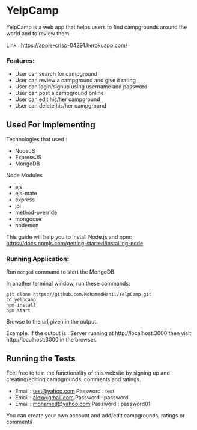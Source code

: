 # YelpCamp
YelpCamp is a web app that helps users to find campgrounds around the world and to review them.

Link : https://apple-crisp-04291.herokuapp.com/

### Features:

- User can search for campground
- User can review a campground and give it rating
- User can login/signup using username and password
- User can post a campground online
- User can edit his/her campground
- User can delete his/her campground

## Used For Implementing

Technologies that used : 
* NodeJS 
* ExpressJS
* MongoDB

Node Modules
* ejs
* ejs-mate
* express
* joi
* method-override
* mongoose
* nodemon


This guide will help you to install Node.js and npm: https://docs.npmjs.com/getting-started/installing-node


### Running Application:

Run ```mongod``` command to start the MongoDB.

In another terminal window, run these commands:

```
git clone https://github.com/MohamedHanii/YelpCamp.git
cd yelpcamp
npm install
npm start

```

Browse to the url given in the output.

Example: if the output is : Server running at http://localhost:3000 then visit http://localhost:3000 in the browser.

## Running the Tests

Feel free to test the functionality of this website by signing up and creating/editing campgrounds, comments and ratings.

* Email : test@yahoo.com      Password : test
* Email : alex@gmail.com      Password : password
* Email :  mohamed@yahoo.com  Password : password01

You can create your own account and add/edit campgrounds, ratings or comments